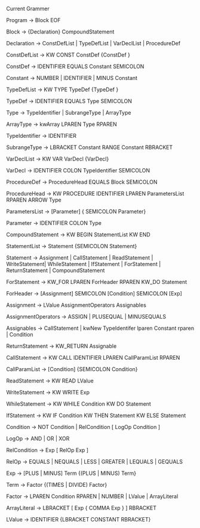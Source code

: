 Current Grammer

Program → Block EOF

Block → {Declaration} CompoundStatement

Declaration → ConstDefList | TypeDefList | VarDeclList | ProcedureDef

ConstDefList → KW CONST ConstDef {ConstDef }

ConstDef → IDENTIFIER EQUALS Constant SEMICOLON

Constant → NUMBER | IDENTIFIER | MINUS Constant

TypeDefList → KW TYPE TypeDef {TypeDef }

TypeDef → IDENTIFIER EQUALS Type SEMICOLON

Type → TypeIdentifier | SubrangeType | ArrayType

ArrayType -> kwArray LPAREN Type RPAREN

TypeIdentifier → IDENTIFIER

SubrangeType → LBRACKET Constant RANGE Constant RBRACKET

VarDeclList → KW VAR VarDecl {VarDecl}

VarDecl → IDENTIFIER COLON TypeIdentifier SEMICOLON

ProcedureDef → ProcedureHead EQUALS Block SEMICOLON

ProcedureHead → KW PROCEDURE IDENTIFIER LPAREN ParametersList RPAREN ARROW Type

ParametersList → [Parameter] { SEMICOLON Parameter}

Parameter → IDENTIFIER COLON Type
 
CompoundStatement → KW BEGIN StatementList KW END

StatementList → Statement {SEMICOLON Statement}

Statement → Assignment | CallStatement | ReadStatement | WriteStatement|
WhileStatement | IfStatement | ForStatement | ReturnStatement | CompoundStatement

ForStatement → KW_FOR LPAREN ForHeader RPAREN KW_DO Statement

ForHeader → [Assignment] SEMICOLON [Condition] SEMICOLON [Exp]

Assignment → LValue AssignmentOperators Assignables

AssignmentOperators → ASSIGN | PLUSEQUAL | MINUSEQUALS

Assignables → CallStatement 
            | kwNew TypeIdentifer lparen Constant rparen
            | Condition

ReturnStatement → KW_RETURN Assignable

CallStatement → KW CALL IDENTIFIER LPAREN CallParamList RPAREN

CallParamList → [Condition] {SEMICOLON Condition}

ReadStatement → KW READ LValue

WriteStatement → KW WRITE Exp

WhileStatement → KW WHILE Condition KW DO Statement

IfStatement → KW IF Condition KW THEN Statement KW ELSE Statement

Condition → NOT Condition | RelCondition [ LogOp Condition ] 

LogOp → AND | OR | XOR

RelCondition → Exp [ RelOp Exp ]

RelOp → EQUALS | NEQUALS | LESS | GREATER | LEQUALS | GEQUALS

Exp → [PLUS | MINUS] Term {(PLUS | MINUS) Term}

Term → Factor {(TIMES | DIVIDE) Factor}

Factor → LPAREN Condition RPAREN 
        | NUMBER 
        | LValue
        | ArrayLiteral

ArrayLiteral  → LBRACKET [ Exp { COMMA Exp } ] RBRACKET

LValue → IDENTIFIER {LBRACKET CONSTANT RBRACKET}

